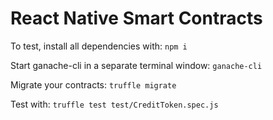 # React Native Smart Contracts

To test, install all dependencies with:
`npm i`

Start ganache-cli in a separate terminal window:
`ganache-cli`

Migrate your contracts:
`truffle migrate`

Test with:
`truffle test test/CreditToken.spec.js`